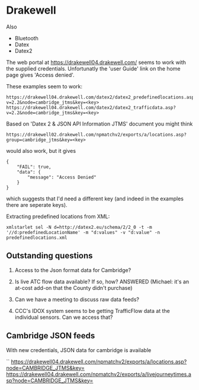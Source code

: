 Drakewell
=========

Also
* Bluetooth
* Datex
* Datex2

The web portal at https://drakewell04.drakewell.com/ seems to work with the supplied credentials. Unfortunatly the 'user Guide' link on the home page gives 'Access denied'.

These examples seem to work:

```
https://drakewell04.drakewell.com/datex2/datex2_predefinedlocations.asp?v=2.2&node=cambridge_jtms&key=<key>
https://drakewell04.drakewell.com/datex2/datex2_trafficdata.asp?v=2.2&node=cambridge_jtms&key=<key>
```

Based on 'Datex 2 & JSON API Information JTMS' document you might think

```
https://drakewell02.drakewell.com/npmatchv2/exports/a/locations.asp?group=cambridge_jtms&key=<key>
```

would also work, but it gives

```
{
    "FAIL": true,
    "data": {
        "message": "Access Denied"
    }
}
```

which suggests that I'd need a different key (and indeed in the examples there are seperate keys).

Extracting predefined locations from XML:
```
xmlstarlet sel -N d=http://datex2.eu/schema/2/2_0 -t -m '//d:predefinedLocationName' -m "d:values" -v "d:value" -n predefinedlocations.xml
```

## Outstanding questions

1) Access to the Json format data for Cambridge?

2) Is live ATC flow data available? If so, how? ANSWERED (Michael: it's an
at-cost add-on that the County didn't purchase)

3) Can we have a meeting to discuss raw data feeds?

4) CCC's IDOX system seems to be getting TrafficFlow data at the individual sensors.
Can we access that?

## Cambridge JSON feeds

With new credentials, JSON data for cambridge is available

``
https://drakewell04.drakewell.com/npmatchv2/exports/a/locations.asp?node=CAMBRIDGE_JTMS&key=<key>
https://drakewell04.drakewell.com/npmatchv2/exports/a/livejourneytimes.asp?node=CAMBRIDGE_JTMS&key=<key>
```
